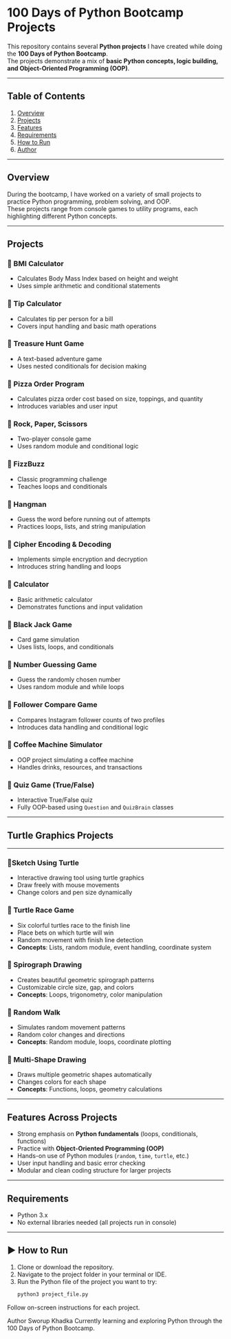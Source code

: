 #  100 Days of Python Bootcamp Projects

This repository contains several **Python projects** I have created while doing the **100 Days of Python Bootcamp**.  
The projects demonstrate a mix of **basic Python concepts, logic building, and Object-Oriented Programming (OOP)**.

---

##  Table of Contents
1. [Overview](#overview)
2. [Projects](#projects)
3. [Features](#features)
4. [Requirements](#requirements)
5. [How to Run](#how-to-run)
6. [Author](#author)

---

##  Overview

During the bootcamp, I have worked on a variety of small projects to practice Python programming, problem solving, and OOP.  
These projects range from console games to utility programs, each highlighting different Python concepts.

---

##  Projects

### 🔹 BMI Calculator
- Calculates Body Mass Index based on height and weight  
- Uses simple arithmetic and conditional statements  

### 🔹 Tip Calculator
- Calculates tip per person for a bill  
- Covers input handling and basic math operations  

### 🔹 Treasure Hunt Game
- A text-based adventure game  
- Uses nested conditionals for decision making  

### 🔹 Pizza Order Program
- Calculates pizza order cost based on size, toppings, and quantity  
- Introduces variables and user input  

### 🔹 Rock, Paper, Scissors
- Two-player console game  
- Uses random module and conditional logic  

### 🔹 FizzBuzz
- Classic programming challenge  
- Teaches loops and conditionals  

### 🔹 Hangman
- Guess the word before running out of attempts  
- Practices loops, lists, and string manipulation  

### 🔹 Cipher Encoding & Decoding
- Implements simple encryption and decryption  
- Introduces string handling and loops  

### 🔹 Calculator
- Basic arithmetic calculator  
- Demonstrates functions and input validation  

### 🔹 Black Jack Game
- Card game simulation  
- Uses lists, loops, and conditionals  

### 🔹 Number Guessing Game
- Guess the randomly chosen number  
- Uses random module and while loops  

### 🔹 Follower Compare Game
- Compares Instagram follower counts of two profiles  
- Introduces data handling and conditional logic  

### 🔹 Coffee Machine Simulator
- OOP project simulating a coffee machine  
- Handles drinks, resources, and transactions  

### 🔹 Quiz Game (True/False)
- Interactive True/False quiz  
- Fully OOP-based using `Question` and `QuizBrain` classes  


---
##  Turtle Graphics Projects


---
### 🔹Sketch Using Turtle
- Interactive drawing tool using turtle graphics
- Draw freely with mouse movements
- Change colors and pen size dynamically

### 🔹 Turtle Race Game
- Six colorful turtles race to the finish line
- Place bets on which turtle will win
- Random movement with finish line detection
- **Concepts**: Lists, random module, event handling, coordinate system

### 🔹 Spirograph Drawing
- Creates beautiful geometric spirograph patterns
- Customizable circle size, gap, and colors
- **Concepts**: Loops, trigonometry, color manipulation

### 🔹 Random Walk
- Simulates random movement patterns
- Random color changes and directions
- **Concepts**: Random module, loops, coordinate plotting

### 🔷 Multi-Shape Drawing
- Draws multiple geometric shapes automatically
- Changes colors for each shape
- **Concepts**: Functions, loops, geometry calculations

---

##  Features Across Projects
- Strong emphasis on **Python fundamentals** (loops, conditionals, functions)  
- Practice with **Object-Oriented Programming (OOP)**  
- Hands-on use of Python modules (`random`, `time`, `turtle`, etc.)  
- User input handling and basic error checking  
- Modular and clean coding structure for larger projects  

---

##  Requirements
- Python 3.x  
- No external libraries needed (all projects run in console)

---

## ▶ How to Run
1. Clone or download the repository.  
2. Navigate to the project folder in your terminal or IDE.  
3. Run the Python file of the project you want to try:
   ```bash
   python3 project_file.py
Follow on-screen instructions for each project.

 Author
Sworup Khadka
Currently learning and exploring Python through the 100 Days of Python Bootcamp.